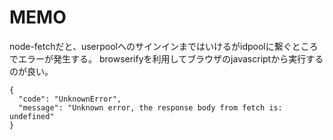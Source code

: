 

# MEMO
node-fetchだと、userpoolへのサインインまではいけるがidpoolに繋ぐところでエラーが発生する。
browserifyを利用してブラウザのjavascriptから実行するのが良い。
```
{
  "code": "UnknownError",
  "message": "Unknown error, the response body from fetch is: undefined"
}
```
